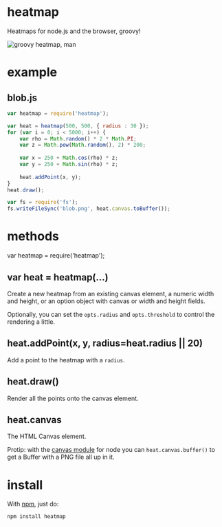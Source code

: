 heatmap
=======

Heatmaps for node.js and the browser, groovy!

![groovy heatmap, man](http://substack.net/images/heatmap.png)

example
=======

blob.js
-------

````javascript
var heatmap = require('heatmap');

var heat = heatmap(500, 500, { radius : 30 });
for (var i = 0; i < 5000; i++) {
    var rho = Math.random() * 2 * Math.PI;
    var z = Math.pow(Math.random(), 2) * 200;
    
    var x = 250 + Math.cos(rho) * z;
    var y = 250 + Math.sin(rho) * z;
    
    heat.addPoint(x, y);
}
heat.draw();

var fs = require('fs');
fs.writeFileSync('blob.png', heat.canvas.toBuffer());
````

methods
=======

var heatmap = require('heatmap');

var heat = heatmap(...)
-----------------------

Create a new heatmap from an existing canvas element, a numeric width and
height, or an option object with canvas or width and height fields.

Optionally, you can set the `opts.radius` and `opts.threshold` to control the
rendering a little.

heat.addPoint(x, y, radius=heat.radius || 20)
---------------------------------------------

Add a point to the heatmap with a `radius`.

heat.draw()
-----------

Render all the points onto the canvas element.

heat.canvas
-----------

The HTML Canvas element.

Protip: with the [canvas module](https://github.com/LearnBoost/node-canvas) for
node you can `heat.canvas.buffer()` to get a Buffer with a PNG file all up in it.

install
=======

With [npm](http://npmjs.org), just do:

    npm install heatmap

